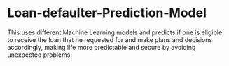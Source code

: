 # Loan-defaulter-Prediction-Model
This uses different Machine Learning models and predicts if one is eligible to receive the loan that he requested for and make plans and decisions accordingly, making life more predictable and secure by avoiding unexpected problems.
